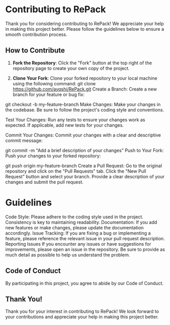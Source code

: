 # Contributing to RePack

Thank you for considering contributing to RePack! We appreciate your help in making this project better. Please follow the guidelines below to ensure a smooth contribution process.

## How to Contribute

1. **Fork the Repository**: Click the "Fork" button at the top right of the repository page to create your own copy of the project.

2. **Clone Your Fork**: Clone your forked repository to your local machine using the following command:
   git clone https://github.com/ayqshi/RePack.git
Create a Branch: Create a new branch for your feature or bug fix:

git checkout -b my-feature-branch
Make Changes: Make your changes in the codebase. Be sure to follow the project's coding style and conventions.

Test Your Changes: Run any tests to ensure your changes work as expected. If applicable, add new tests for your changes.

Commit Your Changes: Commit your changes with a clear and descriptive commit message:

git commit -m "Add a brief description of your changes"
Push to Your Fork: Push your changes to your forked repository:

git push origin my-feature-branch
Create a Pull Request: Go to the original repository and click on the "Pull Requests" tab. Click the "New Pull Request" button and select your branch. Provide a clear description of your changes and submit the pull request.

# Guidelines
Code Style: Please adhere to the coding style used in the project. Consistency is key to maintaining readability.
Documentation: If you add new features or make changes, please update the documentation accordingly.
Issue Tracking: If you are fixing a bug or implementing a feature, please reference the relevant issue in your pull request description.
Reporting Issues
If you encounter any issues or have suggestions for improvements, please open an issue in the repository. Be sure to provide as much detail as possible to help us understand the problem.

## Code of Conduct
By participating in this project, you agree to abide by our Code of Conduct.

## Thank You!
Thank you for your interest in contributing to RePack! We look forward to your contributions and appreciate your help in making this project better.
